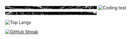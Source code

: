 
  
<img align="center" alt="Coding test" width="300" height="10" src="https://github.com/caliskate/caliskate/blob/main/wavegif-ezgif.com-crop%20(1).gif?raw=true">
  
<img align="center" alt="Coding test" width="300" height="150" src="https://github.com/caliskate/caliskate/blob/main/f2.gif?raw=true">

<img align="center" alt="Coding test" width="300" height="10" src="https://github.com/caliskate/caliskate/blob/main/wavegif-ezgif.com-crop%20(2).gif?raw=true">
  
![Top Langs](https://github-readme-stats.vercel.app/api/top-langs/?username=caliskate&layout=compact&theme=transparent)
  
[![GitHub Streak](https://streak-stats.demolab.com?user=caliskate&theme=transparent&border_radius=3.0&card_width=300&date_format=n/j/Y)](https://git.io/streak-stats)

<!--
**caliskate/caliskate** is a ✨ _special_ ✨ repository because its `README.md` (this file) appears on your GitHub profile.

Here are some ideas to get you started:

- 🔭 I’m currently working on 
- 🌱 I’m currently learning machine learning with Python
- 👯 I’m looking to collaborate on applied artificial intelligence
- 🤔 I’m looking for help with ...
- 💬 Ask me about ...
- 📫 How to reach me: ...
- 😄 Pronouns: ...
- ⚡ Fun fact: ...
-->
